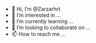 - 👋 Hi, I’m @Zarzarhrt
- 👀 I’m interested in ...
- 🌱 I’m currently learning ...
- 💞️ I’m looking to collaborate on ...
- 📫 How to reach me ...

<!---
Zarzarhrt/Zarzarhrt is a ✨ special ✨ repository because its `README.md` (this file) appears on your GitHub profile.
You can click the Preview link to take a look at your changes.
--->
